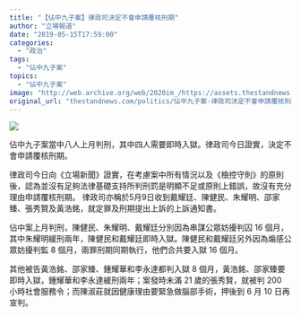 ```yaml
---
title: "【佔中九子案】律政司決定不會申請覆核刑期"
author: "立場報道"
date: "2019-05-15T17:59:00"
categories:
  - "政治"
tags:
  - "佔中九子案"
topics:
  - "佔中九子案"
image: "http://web.archive.org/web/2020im_/https://assets.thestandnews.com/media/photos/56702359_10216996026245288_1713149921936277504_o_m455G.png"
original_url: "thestandnews.com/politics/佔中九子案-律政司決定不會申請覆核刑期"
---
```

![](http://web.archive.org/web/2020im_/https://assets.thestandnews.com/media/photos/56702359_10216996026245288_1713149921936277504_o_m455G.png)

佔中九子案當中八人上月判刑，其中四人需要即時入獄。律政司今日證實，決定不會申請覆核刑期。

律政司今日向《立場新聞》證實，在考慮案中所有情況以及《檢控守則》的原則後，認為並沒有足夠法律基礎支持所判刑罰是明顯不足或原則上錯誤，故沒有充分理由申請覆核刑期。 律政司亦稱於5月9日收到戴耀廷、陳健民、朱耀明、邵家臻、張秀賢及黃浩銘，就定罪及刑期提出上訴的上訴通知書。 

佔中案上月判刑，陳健民、朱耀明、戴耀廷分別因為串謀公眾妨擾判囚 16 個月，其中朱耀明緩刑兩年，陳健民和戴耀廷即時入獄。陳健民和戴耀廷另外因為煽感公眾妨擾判監 8 個月，兩罪刑期同期執行，他們合共要入獄 16 個月。

其他被告黃浩銘、邵家臻、鍾耀華和李永達都判入獄 8 個月，黃浩銘、邵家臻要即時入獄，鍾耀華和李永達緩刑兩年；案發時未滿 21 歲的張秀賢，就被判 200 小時社會服務令；而陳淑莊就因健康理由要緊急做腦部手術，押後到 6 月 10 日再宣判。